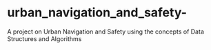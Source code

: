 # urban_navigation_and_safety-
A project on Urban Navigation and Safety using the concepts of Data Structures and Algorithms 
